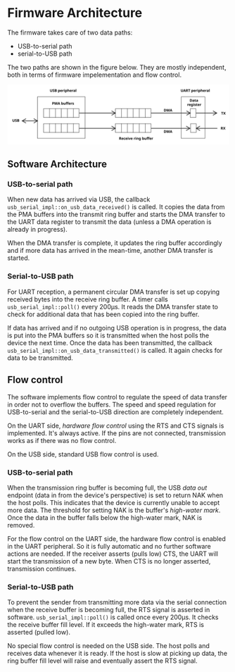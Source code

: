 # Firmware Architecture

The firmware takes care of two data paths:

- USB-to-serial path
- serial-to-USB path

The two paths are shown in the figure below. They are mostly independent, both in terms of firmware impelementation and flow control.

![Architecture](images/architecture.svg)


## Software Architecture


### USB-to-serial path

When new data has arrived via USB, the callback `usb_serial_impl::on_usb_data_received()` is called. It copies the data from the PMA buffers into the transmit ring buffer and starts the DMA transfer to the UART data register to transmit the data (unless a DMA operation is already in progress).

When the DMA transfer is complete, it updates the ring buffer accordingly and if more data has arrived in the mean-time, another DMA transfer is started.

### Serial-to-USB path

For UART reception, a permanent circular DMA transfer is set up copying received bytes into the receive ring buffer. A timer calls `usb_serial_impl::poll()` every 200μs. It reads the DMA transfer state to check for additional data that has been copied into the ring buffer.

If data has arrived and if no outgoing USB operation is in progress, the data is put into the PMA buffers so it is transmitted when the host polls the device the next time. Once the data has been transmitted, the callback `usb_serial_impl::on_usb_data_transmitted()` is called. It again checks for data to be transmitted.


## Flow control

The software implements flow control to regulate the speed of data transfer in order not to overflow the buffers. The speed and speed regulation for USB-to-serial and the serial-to-USB direction are completely independent.

On the UART side, *hardware flow control* using the RTS and CTS signals is implemented. It's always active. If the pins are not connected, transmission works as if there was no flow control.

On the USB side, standard USB flow control is used.

### USB-to-serial path

When the transmission ring buffer is becoming full, the USB *data out* endpoint (data in from the device's perspective) is set to return NAK when the host polls. This indicates that the device is currently unable to accept more data. The threshold for setting NAK is the buffer's *high-water mark*. Once the data in the buffer falls below the high-water mark, NAK is removed.

For the flow control on the UART side, the hardware flow control is enabled in the UART peripheral. So it is fully automatic and no further software actions are needed. If the receiver asserts (pulls low) CTS, the UART will start the transmission of a new byte. When CTS is no longer asserted, transmission continues.

### Serial-to-USB path

To prevent the sender from transmitting more data via the serial connection when the receive buffer is becoming full, the RTS signal is asserted in software. `usb_serial_impl::poll()` is called once every 200μs. It checks the receive buffer fill level. If it exceeds the high-water mark, RTS is asserted (pulled low).

No special flow control is needed on the USB side. The host polls and receives data whenever it is ready. If the host is slow at picking up data, the ring buffer fill level will raise and eventually assert the RTS signal.
